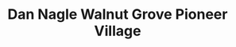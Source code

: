 ---
layout: repo
title: "Dan Nagle Walnut Grove Pioneer Village"
id: 12260
permalink: repos/12260/
---